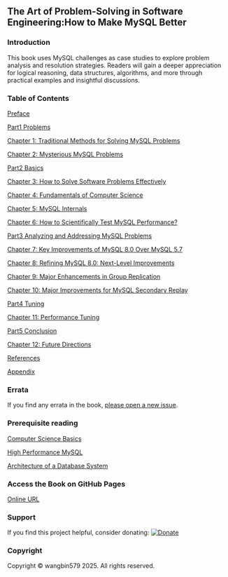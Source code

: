 ## The Art of Problem-Solving in Software Engineering:How to Make MySQL Better

### Introduction

This book uses MySQL challenges as case studies to explore problem analysis and resolution strategies. Readers will gain a deeper appreciation for logical reasoning, data structures, algorithms, and more through practical examples and insightful discussions.

### Table of Contents

[Preface](Preface.md)

[Part1 Problems](Part1.md)

[Chapter 1: Traditional Methods for Solving MySQL Problems](Chapter1.md)

[Chapter 2: Mysterious MySQL Problems](Chapter2.md)

[Part2 Basics](Part2.md)

[Chapter 3: How to Solve Software Problems Effectively](Chapter3.md)

[Chapter 4: Fundamentals of Computer Science](Chapter4.md)

[Chapter 5: MySQL Internals](Chapter5.md)

[Chapter 6: How to Scientifically Test MySQL Performance?](Chapter6.md)

[Part3 Analyzing and Addressing MySQL Problems](Part3.md)

[Chapter 7: Key Improvements of MySQL 8.0 Over MySQL 5.7](Chapter7.md)

[Chapter 8: Refining MySQL 8.0: Next-Level Improvements](Chapter8.md)

[Chapter 9: Major Enhancements in Group Replication](Chapter9.md)

[Chapter 10: Major Improvements for MySQL Secondary Replay](Chapter10.md)

[Part4 Tuning](Part4.md)

[Chapter 11: Performance Tuning](Chapter11.md)

[Part5 Conclusion](Part5.md)

[Chapter 12: Future Directions](Chapter12.md)

[References](References.md)

[Appendix](Appendix.md)

### Errata

If you find any errata in the book, [please open a new issue](https://github.com/enhancedformysql/The-Art-of-Problem-Solving-in-Software-Engineering_How-to-Make-MySQL-Better/issues).

### **Prerequisite reading**

[Computer Science Basics](https://enhancedformysql.github.io/tech-explorer-hub/reading/computer-basics/index.html)

[High Performance MySQL](https://enhancedformysql.github.io/tech-explorer-hub/reading/database/mysql.html)

[Architecture of a Database System](https://enhancedformysql.github.io/tech-explorer-hub/reading/database/database_architecture.html)

### Access the Book on GitHub Pages

[Online URL](https://enhancedformysql.github.io/The-Art-of-Problem-Solving-in-Software-Engineering_How-to-Make-MySQL-Better/)

### Support
If you find this project helpful, consider donating:
[![Donate](https://img.shields.io/badge/Donate-PayPal-blue.svg)](https://paypal.me/wangbin579)

### Copyright

Copyright © wangbin579 2025. All rights reserved.
